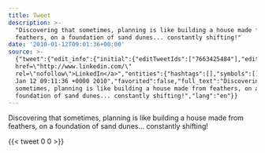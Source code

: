 ```yaml
---
title: Tweet
description: >-
  "Discovering that sometimes, planning is like building a house made from
  feathers, on a foundation of sand dunes... constantly shifting!"
date: '2010-01-12T09:01:36+00:00'
source: >-
  {"tweet":{"edit_info":{"initial":{"editTweetIds":["7663425484"],"editableUntil":"2010-01-12T10:11:36.000Z","editsRemaining":"5","isEditEligible":true}},"retweeted":false,"source":"<a
  href=\"http://www.linkedin.com/\"
  rel=\"nofollow\">LinkedIn</a>","entities":{"hashtags":[],"symbols":[],"user_mentions":[],"urls":[]},"display_text_range":["0","135"],"favorite_count":"0","id_str":"7663425484","truncated":false,"retweet_count":"0","id":"7663425484","created_at":"Tue
  Jan 12 09:11:36 +0000 2010","favorited":false,"full_text":"Discovering that
  sometimes, planning is like building a house made from feathers, on a
  foundation of sand dunes... constantly shifting!","lang":"en"}}
---
```

Discovering that sometimes, planning is like building a house made from feathers, on a foundation of sand dunes... constantly shifting!
    
{{< tweet 0 0 >}}
    
